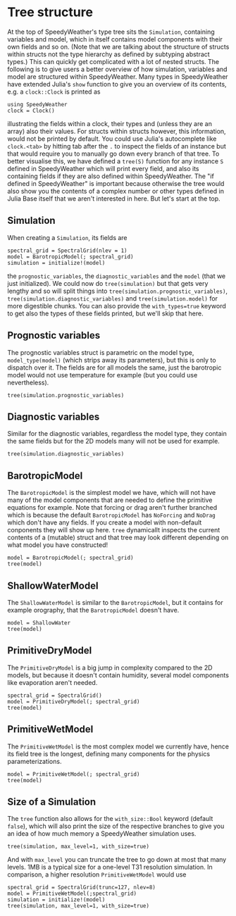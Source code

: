 # Tree structure

At the top of SpeedyWeather's type tree sits the `Simulation`, containing
variables and model, which in itself contains model components with their
own fields and so on.
(Note that we are talking about the structure of structs within structs
not the type hierarchy as defined by subtyping abstract types.)
This can quickly get complicated with a lot of nested structs. The following
is to give users a better overview of how simulation, variables and model
are structured within SpeedyWeather. Many types in SpeedyWeather have
extended Julia's `show` function to give you an overview of its contents,
e.g. a `clock::Clock` is printed as

```@example structure
using SpeedyWeather
clock = Clock()
```

illustrating the fields within a clock, their types and (unless they are an array)
also their values. For structs within structs however, this information,
would not be printed by default. You could use Julia's autocomplete like
`clock.<tab>` by hitting tab after the `.` to inspect the fields of an instance
but that would require you to manually go down every branch of that tree.
To better visualise this, we have defined a `tree(S)` function for any instance
`S` defined in SpeedyWeather which will print every field, and also
its containing fields if they are also defined within SpeedyWeather.
The "if defined in SpeedyWeather" is important because otherwise
the tree would also show you the contents of a complex number or other types
defined in Julia Base itself that we aren't interested in here. 
But let's start at the top.

## Simulation

When creating a `Simulation`, its fields are
```@example structure
spectral_grid = SpectralGrid(nlev = 1)
model = BarotropicModel(; spectral_grid)
simulation = initialize!(model)
```
the `prognostic_variables`, the `diagnostic_variables` and the `model` (that we just
initialized). We could now do `tree(simulation)` but that gets very lengthy and
so will split things into `tree(simulation.prognostic_variables)`,
`tree(simulation.diagnostic_variables)` and `tree(simulation.model)` for more
digestible chunks. You can also provide the `with_types=true` keyword to get
also the types of these fields printed, but we'll skip that here.

## Prognostic variables

The prognostic variables struct is parametric on the model type, `model_type(model)`
(which strips away its parameters), but this is only to dispatch over it.
The fields are for all models the same, just the barotropic model would not
use temperature for example (but you could use nevertheless). 

```@example structure
tree(simulation.prognostic_variables)
```

## Diagnostic variables

Similar for the diagnostic variables, regardless the model type, they contain the
same fields but for the 2D models many will not be used for example.

```@example structure
tree(simulation.diagnostic_variables)
```

## BarotropicModel

The `BarotropicModel` is the simplest model we have, which will not have many of
the model components that are needed to define the primitive equations for example.
Note that forcing or drag aren't further branched which is because the default
`BarotropicModel` has `NoForcing` and `NoDrag` which don't have any fields. 
If you create a model with non-default conponents they will show up here. 
`tree` dynamicallt inspects the current contents of a (mutable) struct and
that tree may look different depending on what model you have constructed!

```@example structure
model = BarotropicModel(; spectral_grid)
tree(model)
```

## ShallowWaterModel

The `ShallowWaterModel` is similar to the `BarotropicModel`, but it contains for example
orography, that the `BarotropicModel` doesn't have.

```@example structure
model = ShallowWater
tree(model)
```

## PrimitiveDryModel

The `PrimitiveDryModel` is a big jump in complexity compared to the 2D models, but
because it doesn't contain humidity, several model components like evaporation
aren't needed.

```@example structure
spectral_grid = SpectralGrid()
model = PrimitiveDryModel(; spectral_grid)
tree(model)
```

## PrimitiveWetModel

The `PrimitiveWetModel` is the most complex model we currently have, hence its
field tree is the longest, defining many components for the physics parameterizations.

```@example structure
model = PrimitiveWetModel(; spectral_grid)
tree(model)
```

## Size of a Simulation

The `tree` function also allows for the `with_size::Bool` keyword (default `false`),
which will also print the size of the respective branches to give you an idea of
how much memory a SpeedyWeather simulation uses.

```@example structure
tree(simulation, max_level=1, with_size=true)
```

And with `max_level` you can truncate the tree to go down at most that many levels.
1MB is a typical size for a one-level T31 resolution simulation. In comparison,
a higher resolution `PrimitiveWetModel` would use

```@example structure
spectral_grid = SpectralGrid(trunc=127, nlev=8)
model = PrimitiveWetModel(;spectral_grid)
simulation = initialize!(model)
tree(simulation, max_level=1, with_size=true)
```
